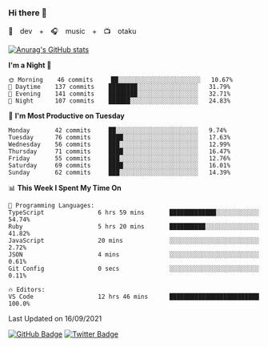 ### Hi there 👋

🚀　dev　+　🎧　music　+　📺　otaku


[![Anurag's GitHub stats](https://github-readme-stats.vercel.app/api?username=koheitasaka&count_private=true&show_icons=true&theme=monokai)](https://github.com/koheitasaka/github-readme-stats)

<!--START_SECTION:waka-->
**I'm a Night 🦉** 

```text
🌞 Morning    46 commits     ██░░░░░░░░░░░░░░░░░░░░░░░   10.67% 
🌆 Daytime    137 commits    ████████░░░░░░░░░░░░░░░░░   31.79% 
🌃 Evening    141 commits    ████████░░░░░░░░░░░░░░░░░   32.71% 
🌙 Night      107 commits    ██████░░░░░░░░░░░░░░░░░░░   24.83%

```
📅 **I'm Most Productive on Tuesday** 

```text
Monday       42 commits     ██░░░░░░░░░░░░░░░░░░░░░░░   9.74% 
Tuesday      76 commits     ████░░░░░░░░░░░░░░░░░░░░░   17.63% 
Wednesday    56 commits     ███░░░░░░░░░░░░░░░░░░░░░░   12.99% 
Thursday     71 commits     ████░░░░░░░░░░░░░░░░░░░░░   16.47% 
Friday       55 commits     ███░░░░░░░░░░░░░░░░░░░░░░   12.76% 
Saturday     69 commits     ████░░░░░░░░░░░░░░░░░░░░░   16.01% 
Sunday       62 commits     ███░░░░░░░░░░░░░░░░░░░░░░   14.39%

```


📊 **This Week I Spent My Time On** 

```text
💬 Programming Languages: 
TypeScript               6 hrs 59 mins       █████████████░░░░░░░░░░░░   54.74% 
Ruby                     5 hrs 20 mins       ██████████░░░░░░░░░░░░░░░   41.82% 
JavaScript               20 mins             ░░░░░░░░░░░░░░░░░░░░░░░░░   2.72% 
JSON                     4 mins              ░░░░░░░░░░░░░░░░░░░░░░░░░   0.61% 
Git Config               0 secs              ░░░░░░░░░░░░░░░░░░░░░░░░░   0.11%

🔥 Editors: 
VS Code                  12 hrs 46 mins      █████████████████████████   100.0%

```


 Last Updated on 16/09/2021
<!--END_SECTION:waka-->

[![GitHub Badge](https://img.shields.io/badge/GitHub-100000?style=for-the-badge&logo=github&logoColor=white)](https://github.com/koheitasaka)
[![Twitter Badge](https://img.shields.io/badge/Twitter-1DA1F2?style=for-the-badge&logo=twitter&logoColor=white)](https://twitter.com/sleep_asleep_)
